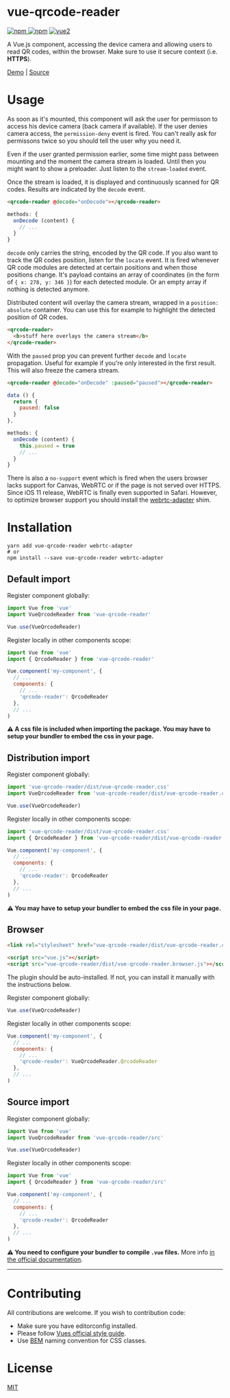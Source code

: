 # vue-qrcode-reader

[![npm](https://img.shields.io/npm/v/vue-qrcode-reader.svg) ![npm](https://img.shields.io/npm/dm/vue-qrcode-reader.svg)](https://www.npmjs.com/package/vue-qrcode-reader)
[![vue2](https://img.shields.io/badge/vue-2.x-brightgreen.svg)](https://vuejs.org/)

A Vue.js component, accessing the device camera and allowing users to read QR codes, within the browser. Make sure to use it secure context (i.e. **HTTPS**).

[Demo](https://gruhn.github.io/vue-qrcode-reader-demo) | [Source](https://github.com/gruhn/vue-qrcode-reader-demo/blob/master/src/components/TheQrcodeReaderDemo.vue)

# Usage

As soon as it's mounted, this component will ask the user for permisson to access his device camera (back camera if available). If the user denies camera access, the `permission-deny` event is fired. You can't really ask for permissons twice so you should tell the user why you need it.

Even if the user granted permission earlier, some time might pass between mounting and the moment the camera stream is loaded. Until then you might want to show a preloader. Just listen to the `stream-loaded` event.

Once the stream is loaded, it is displayed and continuously scanned for QR codes. Results are indicated by the `decode` event.

```html
<qrcode-reader @decode="onDecode"></qrcode-reader>
```
```javascript
methods: {
  onDecode (content) {
    // ...
  }
}
```
`decode` only carries the string, encoded by the QR code. If you also want to track the QR codes position, listen for the `locate` event. It is fired whenever QR code modules are detected at certain positions and when those positions change. It's payload contains an array of coordinates (in the form of `{ x: 278, y: 346 }`) for each detected module. Or an empty array if nothing is detected anymore.

Distributed content will overlay the camera stream, wrapped in a `position: absolute` container. You can use this for example to highlight the detected position of QR codes.

```html
<qrcode-reader>
  <b>stuff here overlays the camera stream</b>
</qrcode-reader>
```

With the `paused` prop you can prevent further `decode` and `locate` propagation. Useful for example if you're only interested in the first result. This will also freeze the camera stream.
```html
<qrcode-reader @decode="onDecode" :paused="paused"></qrcode-reader>
```
```javascript
data () {
  return {
    paused: false
  }
},

methods: {
  onDecode (content) {
    this.paused = true
    // ...
  }
}
```
There is also a `no-support` event which is fired when the users browser lacks support for Canvas, WebRTC or if the page is not served over HTTPS. Since iOS 11 release, WebRTC is finally even supported in Safari. However, to optimize browser support you should install the [webrtc-adapter](https://github.com/webrtc/adapter) shim.

# Installation

```
yarn add vue-qrcode-reader webrtc-adapter
# or
npm install --save vue-qrcode-reader webrtc-adapter
```

## Default import

Register component globally:

```javascript
import Vue from 'vue'
import VueQrcodeReader from 'vue-qrcode-reader'

Vue.use(VueQrcodeReader)
```

Register locally in other components scope:

```javascript
import Vue from 'vue'
import { QrcodeReader } from 'vue-qrcode-reader'

Vue.component('my-component', {
  // ...
  components: {
    // ...
    'qrcode-reader': QrcodeReader
  },
  // ...
)
```

**⚠️ A css file is included when importing the package. You may have to setup your bundler to embed the css in your page.**

## Distribution import

Register component globally:

```javascript
import 'vue-qrcode-reader/dist/vue-qrcode-reader.css'
import VueQrcodeReader from 'vue-qrcode-reader/dist/vue-qrcode-reader.common'

Vue.use(VueQrcodeReader)
```

Register locally in other components scope:

```javascript
import 'vue-qrcode-reader/dist/vue-qrcode-reader.css'
import { QrcodeReader } from 'vue-qrcode-reader/dist/vue-qrcode-reader.common'

Vue.component('my-component', {
  // ...
  components: {
    // ...
    'qrcode-reader': QrcodeReader
  },
  // ...
)
```

**⚠️ You may have to setup your bundler to embed the css file in your page.**

## Browser

```html
<link rel="stylesheet" href="vue-qrcode-reader/dist/vue-qrcode-reader.css"/>

<script src="vue.js"></script>
<script src="vue-qrcode-reader/dist/vue-qrcode-reader.browser.js"></script>
```

The plugin should be auto-installed. If not, you can install it manually with the instructions below.

Register component globally:

```javascript
Vue.use(VueQrcodeReader)
```

Register locally in other components scope:

```javascript
Vue.component('my-component', {
  // ...
  components: {
    // ...
    'qrcode-reader': VueQrcodeReader.QrcodeReader
  },
  // ...
)
```

## Source import

Register component globally:

```javascript
import Vue from 'vue'
import VueQrcodeReader from 'vue-qrcode-reader/src'

Vue.use(VueQrcodeReader)
```

Register locally in other components scope:

```javascript
import Vue from 'vue'
import { QrcodeReader } from 'vue-qrcode-reader/src'

Vue.component('my-component', {
  // ...
  components: {
    // ...
    'qrcode-reader': QrcodeReader
  },
  // ...
)
```

**⚠️ You need to configure your bundler to compile `.vue` files.** More info [in the official documentation](https://vuejs.org/v2/guide/single-file-components.html).

---

# Contributing

All contributions are welcome. If you wish to contribution code:

 * Make sure you have editorconfig installed.
 * Please follow [Vues official style guide](https://vuejs.org/v2/style-guide/).
 * Use [BEM](http://getbem.com/) naming convention for CSS classes.


# License

[MIT](http://opensource.org/licenses/MIT)
